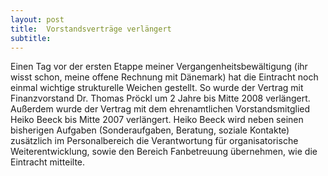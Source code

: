 ```yaml
---
layout: post
title:  Vorstandsverträge verlängert
subtitle:  
---
```


Einen Tag vor der ersten Etappe meiner Vergangenheitsbewältigung (ihr wisst schon, meine offene Rechnung mit Dänemark) hat die Eintracht noch einmal wichtige strukturelle Weichen gestellt. So wurde der Vertrag mit Finanzvorstand Dr. Thomas Pröckl um 2 Jahre bis Mitte 2008 verlängert. Außerdem wurde der Vertrag mit dem ehrenamtlichen Vorstandsmitglied Heiko Beeck bis Mitte 2007 verlängert. Heiko Beeck wird neben seinen bisherigen Aufgaben (Sonderaufgaben, Beratung, soziale Kontakte) zusätzlich im Personalbereich die Verantwortung für organisatorische Weiterentwicklung, sowie den Bereich Fanbetreuung übernehmen, wie die Eintracht mitteilte.


